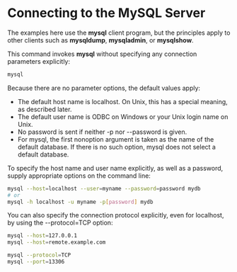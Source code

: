 # Connecting to the MySQL Server

The examples here use the **mysql** client program, but the principles apply to other clients such as **mysqldump**, **mysqladmin**, or **mysqlshow**.

This command invokes **mysql** without specifying any connection parameters explicitly:
```sh
mysql
```

Because there are no parameter options, the default values apply:
- The default host name is localhost. On Unix, this has a special meaning, as described later.
- The default user name is ODBC on Windows or your Unix login name on Unix.
- No password is sent if neither -p nor --password is given.
- For mysql, the first nonoption argument is taken as the name of the default database. If there is no such option, mysql does not select a default database.

To specify the host name and user name explicitly, as well as a password, supply appropriate options on the command line:
```sh
mysql --host=localhost --user=myname --password=password mydb
# or
mysql -h localhost -u myname -p[password] mydb
```

You can also specify the connection protocol explicitly, even for localhost, by using the --protocol=TCP option:
```sh
mysql --host=127.0.0.1
mysql --host=remote.example.com

mysql --protocol=TCP
mysql --port=13306
```